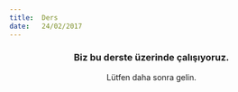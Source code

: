 ```yaml
---
title:  Ders
date:   24/02/2017
---
```


### <center>Biz bu derste üzerinde çalışıyoruz.</center>
<center>Lütfen daha sonra gelin.</center>